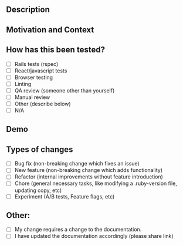 <!--- Provide a general summary of your changes in the Title above -->

## Description
<!--- Describe your changes in detail -->

## Motivation and Context
<!--- Why is this change required? What problem does it solve? -->
<!--- If it fixes an open issue, please link to the issue here. -->

## How has this been tested?
- [ ] Rails tests (rspec)
- [ ] React/javascript tests
- [ ] Browser testing
- [ ] Linting
- [ ] QA review (someone other than yourself)
- [ ] Manual review
- [ ] Other (describe below)
- [ ] N/A

## Demo
<!--- Please add any screenshots, demo videos, or other materials if it applies -->
<!--- Mark as "N/A" if not -->

## Types of changes
<!--- What types of changes does your code introduce? Put an `x` in all the boxes that apply: -->
- [ ] Bug fix (non-breaking change which fixes an issue)
- [ ] New feature (non-breaking change which adds functionality)
- [ ] Refactor (internal improvements without feature introduction)
- [ ] Chore (general necessary tasks, like modifying a .ruby-version file, updating copy, etc)
- [ ] Experiment (A/B tests, Feature flags, etc)

## Other:
<!--- Go over all the following points, and put an `x` in all the boxes that apply. -->
<!--- If you're unsure about any of these, don't hesitate to ask. We're here to help! -->
- [ ] My change requires a change to the documentation.
- [ ] I have updated the documentation accordingly (please share link)